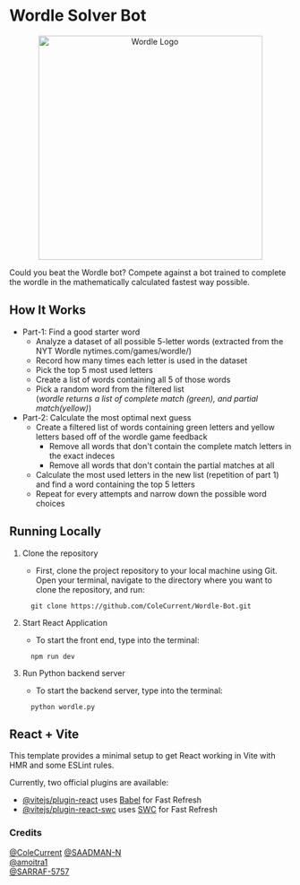 # Wordle Solver Bot
<p align="center">
  <img width="400" src="https://github.com/ColeCurrent/Wordle-Bot.git/public/wordleBot.png" alt="Wordle Logo">
</p>

Could you beat the Wordle bot? Compete against a bot trained to complete the wordle in the mathematically calculated fastest way possible.


## How It Works
* Part-1: Find a good starter word
  - Analyze a dataset of all possible 5-letter words (extracted from the NYT Wordle nytimes.com/games/wordle/)
  - Record how many times each letter is used in the dataset
  - Pick the top 5 most used letters
  - Create a list of words containing all 5 of those words
  - Pick a random word from the filtered list  
(*wordle returns a list of complete match (green), and partial match(yellow)*)
* Part-2: Calculate the most optimal next guess
  - Create a filtered list of words containing green letters and yellow letters based off of the wordle game feedback
    - Remove all words that don't contain the complete match letters in the exact indeces
    - Remove all words that don't contain the partial matches at all
  - Calculate the most used letters in the new list (repetition of part 1) and find a word containing the top 5 letters
  - Repeat for every attempts and narrow down the possible word choices


## Running Locally
1) Clone the repository
    * First, clone the project repository to your local machine using Git. Open your terminal, navigate to the directory where you want to clone the repository, and run:
    ```
      git clone https://github.com/ColeCurrent/Wordle-Bot.git
    ```

2) Start React Application
    * To start the front end, type into the terminal:
    ```
      npm run dev
    ```

3) Run Python backend server
    * To start the backend server, type into the terminal:
    ```
      python wordle.py
    ```


## React + Vite

This template provides a minimal setup to get React working in Vite with HMR and some ESLint rules.

Currently, two official plugins are available:

- [@vitejs/plugin-react](https://github.com/vitejs/vite-plugin-react/blob/main/packages/plugin-react/README.md) uses [Babel](https://babeljs.io/) for Fast Refresh
- [@vitejs/plugin-react-swc](https://github.com/vitejs/vite-plugin-react-swc) uses [SWC](https://swc.rs/) for Fast Refresh





### Credits
[@ColeCurrent](https://github.com/ColeCurrent) 
[@SAADMAN-N](https://github.com/SAADMAN-N)   
[@amoitra1](https://github.com/amoitra1)  
[@SARRAF-5757](https://github.com/SARRAF-5757)  

